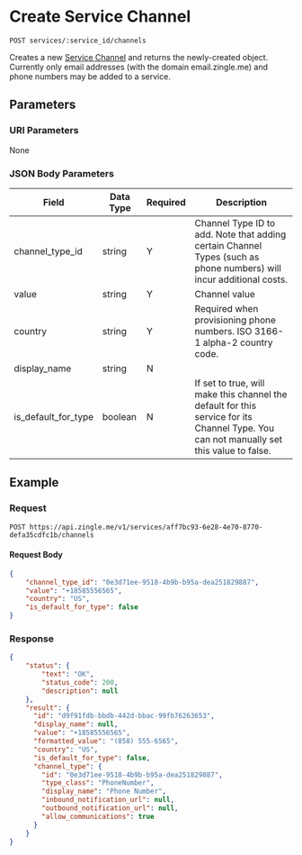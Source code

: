 # Create Service Channel

    POST services/:service_id/channels
    
Creates a new [Service Channel] and returns the newly-created object. Currently only email addresses (with the domain email.zingle.me) and phone numbers may be added to a service.

## Parameters
### URI Parameters
None
### JSON Body Parameters
Field | Data Type | Required | Description
--- | --- | --- | ---
channel_type_id | string | Y | Channel Type ID to add. Note that adding certain Channel Types (such as phone numbers) will incur additional costs.
value | string | Y | Channel value 
country | string | Y | Required when provisioning phone numbers. ISO 3166-1 alpha-2 country code.
display_name | string | N | 
is_default_for_type | boolean | N | If set to true, will make this channel the default for this service for its Channel Type. You can not manually set this value to false.

## Example
### Request

    POST https://api.zingle.me/v1/services/aff7bc93-6e28-4e70-8770-defa35cdfc1b/channels

#### Request Body 
```json
{
    "channel_type_id": "0e3d71ee-9518-4b9b-b95a-dea251829887",
    "value": "+18585556565",
    "country": "US",
    "is_default_for_type": false
}
```

### Response
``` json
{
    "status": {
        "text": "OK",
        "status_code": 200,
        "description": null
    },
    "result": {
      "id": "d9f91fdb-bbdb-442d-bbac-99fb76263653",
      "display_name": null,
      "value": "+18585556565",
      "formatted_value": "(858) 555-6565",
      "country": "US",
      "is_default_for_type": false,
      "channel_type": {
        "id": "0e3d71ee-9518-4b9b-b95a-dea251829887",
        "type_class": "PhoneNumber",
        "display_name": "Phone Number",
        "inbound_notification_url": null,
        "outbound_notification_url": null,
        "allow_communications": true
      }
    }
}
```

[Service Channel]: README.md
